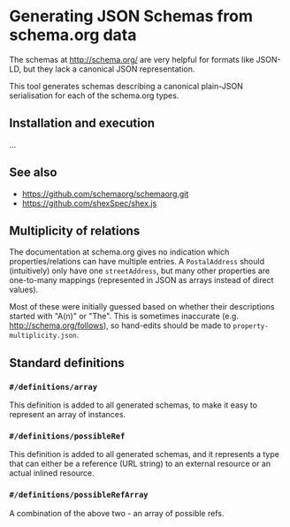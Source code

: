 Generating JSON Schemas from schema.org data
==============

The schemas at http://schema.org/ are very helpful for formats like JSON-LD, but they lack a canonical JSON representation.

This tool generates schemas describing a canonical plain-JSON serialisation for each of the schema.org types.

## Installation and execution

...

## See also

* https://github.com/schemaorg/schemaorg.git
* https://github.com/shexSpec/shex.js

## Multiplicity of relations

The documentation at schema.org gives no indication which properties/relations can have multiple entries.  A `PostalAddress` should (intuitively) only have one `streetAddress`, but many other properties are one-to-many mappings (represented in JSON as arrays instead of direct values).

Most of these were initially guessed based on whether their descriptions started with "A(n)" or "The".  This is sometimes inaccurate (e.g. http://schema.org/follows), so hand-edits should be made to `property-multiplicity.json`.

## Standard definitions

### `#/definitions/array`

This definition is added to all generated schemas, to make it easy to represent an array of instances.

### `#/definitions/possibleRef`

This definition is added to all generated schemas, and it represents a type that can either be a reference (URL string) to an external resource or an actual inlined resource.

### `#/definitions/possibleRefArray`

A combination of the above two - an array of possible refs.
